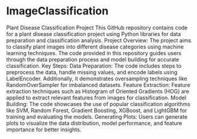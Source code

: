 # ImageClassification
Plant Disease Classification Project
      This GitHub repository contains code for a plant disease classification project using Python libraries for data preparation and 
      classification analysis.
Project Overview:
     The project aims to classify plant images into different disease categories using machine learning techniques. The code provided in 
     this repository guides users through the data preparation process and model building for accurate classification.
Key Steps:
    Data Preparation: The code includes steps to preprocess the data, handle missing values, and encode labels using LabelEncoder. 
                        Additionally, it demonstrates oversampling techniques like RandomOverSampler for imbalanced datasets.
    Feature Extraction: Feature extraction techniques such as Histogram of Oriented Gradients (HOG) are applied to extract relevant 
                        features from images for classification.
    Model Building: The code showcases the use of popular classification algorithms like SVM, Random Forest, Gradient Boosting, XGBoost, 
                    and LightGBM for training and evaluating the models.
    Generating Plots: Users can generate plots to visualize the data distribution, model performance, and feature importance for better 
                      insights.
